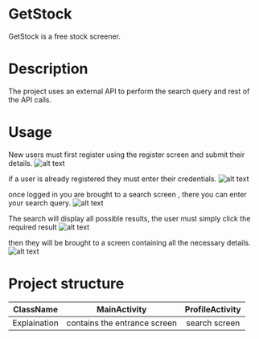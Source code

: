 # GetStock
GetStock is a free stock screener.

# Description
The project uses an external API to perform the search query and rest of the API calls.

# Usage
New users must first register using the register screen and submit their details.
![alt text](https://i.ibb.co/c1nnrQJ/7f2e5b06-73ff-433d-8f69-557469a9a295.jpg)

if a user is already registered they must enter their credentials.
![alt text](https://i.ibb.co/09qg7M2/72db9681-349f-4208-a5bc-ae00fd7b0480.jpg)

once logged in you are brought to a search screen , there you can enter your search query.
![alt text](https://i.ibb.co/jG6xsPv/19a0646f-96aa-4c8d-b676-534643f739fd.jpg)

The search will display all possible results, the user must simply click the required result
![alt text](https://i.ibb.co/Cbf32vp/b3c01849-0ddf-43c0-9ae3-98ddaba54261.jpg)

then they will be brought to a screen containing all the necessary details.
![alt text](https://i.ibb.co/42jxQzZ/051b652f-5658-453a-99c8-58a64d85b464.jpg)

# Project structure
| ClassName | MainActivity  | ProfileActivity  |
| :---:   | :-: | :-: |
| Explaination | contains the entrance screen | search screen |
